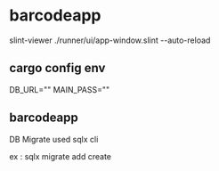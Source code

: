 # barcodeapp
slint-viewer ./runner/ui/app-window.slint --auto-reload


## cargo config env
DB_URL=""
MAIN_PASS=""


## barcodeapp
DB Migrate used sqlx cli

ex : sqlx migrate add create
